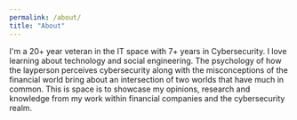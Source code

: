 ```yaml
---
permalink: /about/
title: "About"
---
```


I'm a 20+ year veteran in the IT space with 7+ years in Cybersecurity. I love learning about technology and social engineering. The psychology of how the layperson perceives cybersecurity along with the misconceptions of the financial world bring about an intersection of two worlds that have much in common. 
This is space is to showcase my opinions, research and knowledge from my work within financial companies and the cybersecurity realm.
